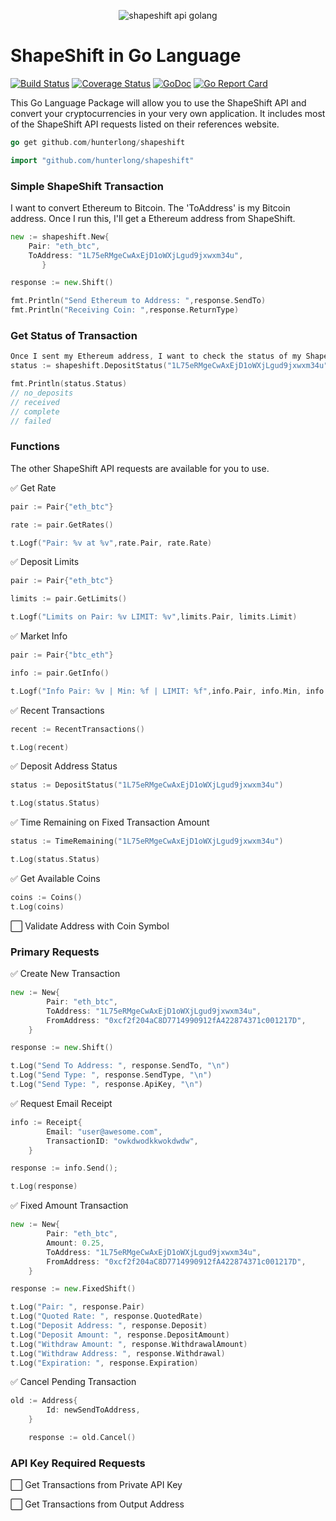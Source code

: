 <p align="center">
  <img src="https://cdn.pbrd.co/images/MK2f4akQc.jpg" alt="shapeshift api golang"/>
</p>

# ShapeShift in Go Language
[![Build Status](https://travis-ci.org/hunterlong/shapeshift.svg?branch=master)](https://travis-ci.org/hunterlong/shapeshift)  [![Coverage Status](https://coveralls.io/repos/github/hunterlong/shapeshift/badge.svg?branch=master)](https://coveralls.io/github/hunterlong/shapeshift?branch=master) [![GoDoc](https://godoc.org/github.com/hunterlong/shapeshift?status.svg)](https://godoc.org/github.com/hunterlong/shapeshift) [![Go Report Card](https://goreportcard.com/badge/github.com/hunterlong/shapeshift)](https://goreportcard.com/report/github.com/hunterlong/shapeshift)

This Go Language Package will allow you to use the ShapeShift API and convert your cryptocurrencies in your very own application. It includes most of the ShapeShift API requests listed on their references website.

```go
go get github.com/hunterlong/shapeshift
```
```go
import "github.com/hunterlong/shapeshift"
```

### Simple ShapeShift Transaction
I want to convert Ethereum to Bitcoin. The 'ToAddress' is my Bitcoin address. Once I run this, I'll get a Ethereum address from ShapeShift.
```go
new := shapeshift.New{
	Pair: "eth_btc",
	ToAddress: "1L75eRMgeCwAxEjD1oWXjLgud9jxwxm34u",
       }

response := new.Shift()

fmt.Println("Send Ethereum to Address: ",response.SendTo)
fmt.Println("Receiving Coin: ",response.ReturnType)
```

### Get Status of Transaction
```go
Once I sent my Ethereum address, I want to check the status of my ShapeShift transaction by inserting my 'ToAddress' above. (Address I want the Bitcoin to go)
status := shapeshift.DepositStatus("1L75eRMgeCwAxEjD1oWXjLgud9jxwxm34u")

fmt.Println(status.Status)
// no_deposits
// received
// complete
// failed
```

### Functions
The other ShapeShift API requests are available for you to use. 

:white_check_mark: Get Rate
```go
pair := Pair{"eth_btc"}

rate := pair.GetRates()

t.Logf("Pair: %v at %v",rate.Pair, rate.Rate)
```

:white_check_mark: Deposit Limits
```go
pair := Pair{"eth_btc"}

limits := pair.GetLimits()

t.Logf("Limits on Pair: %v LIMIT: %v",limits.Pair, limits.Limit)
```

:white_check_mark: Market Info
```go
pair := Pair{"btc_eth"}

info := pair.GetInfo()

t.Logf("Info Pair: %v | Min: %f | LIMIT: %f",info.Pair, info.Min, info.Limit)
```

:white_check_mark: Recent Transactions
```go
recent := RecentTransactions()

t.Log(recent)
```
:white_check_mark: Deposit Address Status
```go
status := DepositStatus("1L75eRMgeCwAxEjD1oWXjLgud9jxwxm34u")

t.Log(status.Status)
```

:white_check_mark: Time Remaining on Fixed Transaction Amount
```go
status := TimeRemaining("1L75eRMgeCwAxEjD1oWXjLgud9jxwxm34u")

t.Log(status.Status)
```
:white_check_mark: Get Available Coins
```go
coins := Coins()
t.Log(coins)
```

:white_large_square: Validate Address with Coin Symbol

### Primary Requests

:white_check_mark: Create New Transaction
```go
new := New{
		Pair: "eth_btc",
		ToAddress: "1L75eRMgeCwAxEjD1oWXjLgud9jxwxm34u",
		FromAddress: "0xcf2f204aC8D7714990912fA422874371c001217D",
	}

response := new.Shift()

t.Log("Send To Address: ", response.SendTo, "\n")
t.Log("Send Type: ", response.SendType, "\n")
t.Log("Send Type: ", response.ApiKey, "\n")
```

:white_check_mark: Request Email Receipt
```go
info := Receipt{
		Email: "user@awesome.com",
		TransactionID: "owkdwodkkwokdwdw",
	}

response := info.Send();

t.Log(response)
```

:white_check_mark: Fixed Amount Transaction
```go
new := New{
		Pair: "eth_btc",
		Amount: 0.25,
		ToAddress: "1L75eRMgeCwAxEjD1oWXjLgud9jxwxm34u",
		FromAddress: "0xcf2f204aC8D7714990912fA422874371c001217D",
	}

response := new.FixedShift()

t.Log("Pair: ", response.Pair)
t.Log("Quoted Rate: ", response.QuotedRate)
t.Log("Deposit Address: ", response.Deposit)
t.Log("Deposit Amount: ", response.DepositAmount)
t.Log("Withdraw Amount: ", response.WithdrawalAmount)
t.Log("Withdraw Address: ", response.Withdrawal)
t.Log("Expiration: ", response.Expiration)
```
:white_check_mark: Cancel Pending Transaction
```go
old := Address{
		Id: newSendToAddress,
	}

	response := old.Cancel()
```


### API Key Required Requests

:white_large_square: Get Transactions from Private API Key

:white_large_square: Get Transactions from Output Address
